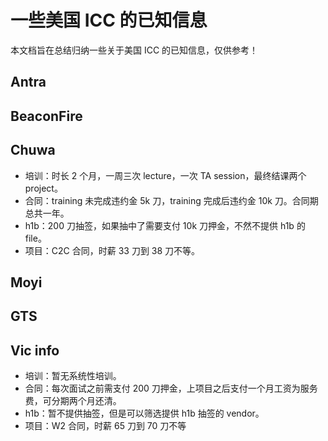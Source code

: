 # 一些美国 ICC 的已知信息

本文档旨在总结归纳一些关于美国 ICC 的已知信息，仅供参考！

## Antra

## BeaconFire

## Chuwa

- 培训：时长 2 个月，一周三次 lecture，一次 TA session，最终结课两个 project。
- 合同：training 未完成违约金 5k 刀，training 完成后违约金 10k 刀。合同期总共一年。
- h1b：200 刀抽签，如果抽中了需要支付 10k 刀押金，不然不提供 h1b 的 file。
- 项目：C2C 合同，时薪 33 刀到 38 刀不等。

## Moyi

## GTS

## Vic info

- 培训：暂无系统性培训。
- 合同：每次面试之前需支付 200 刀押金，上项目之后支付一个月工资为服务费，可分期两个月还清。
- h1b：暂不提供抽签，但是可以筛选提供 h1b 抽签的 vendor。
- 项目：W2 合同，时薪 65 刀到 70 刀不等
